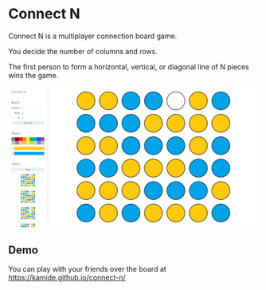# Connect N

Connect N is a multiplayer connection board game.

You decide the number of columns and rows.

The first person to form a horizontal, vertical, or diagonal line of N pieces wins the game.

![App Screenshot](./screenshot.png)

## Demo

You can play with your friends over the board at https://kamide.github.io/connect-n/
